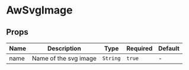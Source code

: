 # AwSvgImage

## Props

<!-- @vuese:AwSvgImage:props:start -->
|Name|Description|Type|Required|Default|
|---|---|---|---|---|
|name|Name of the svg image|`String`|`true`|-|

<!-- @vuese:AwSvgImage:props:end -->

